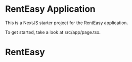 # RentEasy Application

This is a NextJS starter project for the RentEasy application.

To get started, take a look at src/app/page.tsx.
# RentEasy
